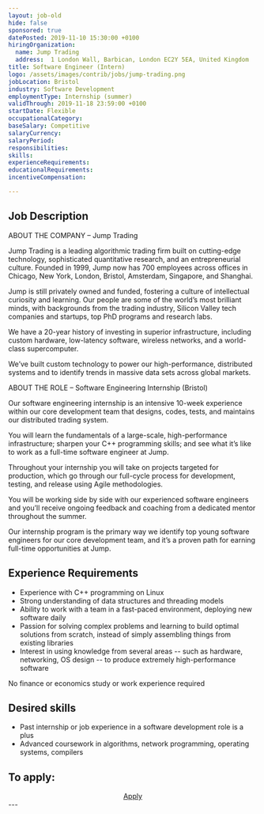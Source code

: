 ```yaml
---
layout: job-old
hide: false
sponsored: true
datePosted: 2019-11-10 15:30:00 +0100
hiringOrganization:
  name: Jump Trading
  address:  1 London Wall, Barbican, London EC2Y 5EA, United Kingdom
title: Software Engineer (Intern)
logo: /assets/images/contrib/jobs/jump-trading.png
jobLocation: Bristol
industry: Software Development
employmentType: Internship (summer)
validThrough: 2019-11-18 23:59:00 +0100
startDate: Flexible
occupationalCategory: 
baseSalary: Competitive
salaryCurrency: 
salaryPeriod: 
responsibilities:
skills:
experienceRequirements: 
educationalRequirements:
incentiveCompensation:

---
```


## Job Description
ABOUT THE COMPANY – Jump Trading

Jump Trading is a leading algorithmic trading firm built on cutting-edge technology, sophisticated quantitative research, and an entrepreneurial culture. Founded in 1999, Jump now has 700 employees across offices in Chicago, New York, London, Bristol, Amsterdam, Singapore, and Shanghai.

Jump is still privately owned and funded, fostering a culture of intellectual curiosity and learning. Our people are some of the world’s most brilliant minds, with backgrounds from the trading industry, Silicon Valley tech companies and startups, top PhD programs and research labs.

We have a 20-year history of investing in superior infrastructure, including custom hardware, low-latency software, wireless networks, and a world-class supercomputer.

We’ve built custom technology to power our high-performance, distributed systems and to identify trends in massive data sets across global markets.

 
ABOUT THE ROLE – Software Engineering Internship (Bristol)

Our software engineering internship is an intensive 10-week experience within our core development team that designs, codes, tests, and maintains our distributed trading system. 

You will learn the fundamentals of a large-scale, high-performance infrastructure; sharpen your C++ programming skills; and see what it’s like to work as a full-time software engineer at Jump. 

Throughout your internship you will take on projects targeted for production, which go through our full-cycle process for development, testing, and release using Agile methodologies. 

You will be working side by side with our experienced software engineers and you’ll receive ongoing feedback and coaching from a dedicated mentor throughout the summer. 

Our internship program is the primary way we identify top young software engineers for our core development team, and it’s a proven path for earning full-time opportunities at Jump. 

## Experience Requirements
- Experience with C++ programming on Linux
- Strong understanding of data structures and threading models
- Ability to work with a team in a fast-paced environment, deploying new software daily
- Passion for solving complex problems and learning to build optimal solutions from scratch, instead of  simply assembling things from existing libraries
- Interest in using knowledge from several areas -- such as hardware, networking, OS design -- to produce extremely high-performance software

No finance or economics study or work experience required

## Desired skills
- Past internship or job experience in a software development role is a plus
- Advanced coursework in algorithms, network programming, operating systems, compilers

## To apply:

<div class="to-apply" style="text-align: center">
  <a class="btn btn--dark" style="margin: 20px" href="http://www.jumptrading.com/apply.html?gh_jid=1862851">
    Apply
  </a>
</div>
---
